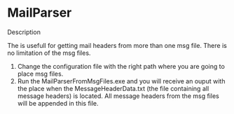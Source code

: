 # MailParser
Description

The is usefull for getting mail headers from more than one msg file. There is no limitation of the msg files.

1. Change the configuration file with the right path where you are going to place msg files.
2. Run the MailParserFromMsgFiles.exe and you will receive an ouput with the place when the MessageHeaderData.txt (the file containing all message headers) is located. All message headers from the msg files will be appended in this file.
